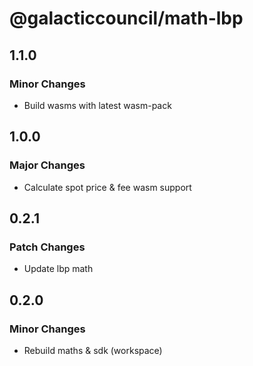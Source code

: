 # @galacticcouncil/math-lbp

## 1.1.0

### Minor Changes

- Build wasms with latest wasm-pack

## 1.0.0

### Major Changes

- Calculate spot price & fee wasm support

## 0.2.1

### Patch Changes

- Update lbp math

## 0.2.0

### Minor Changes

- Rebuild maths & sdk (workspace)
